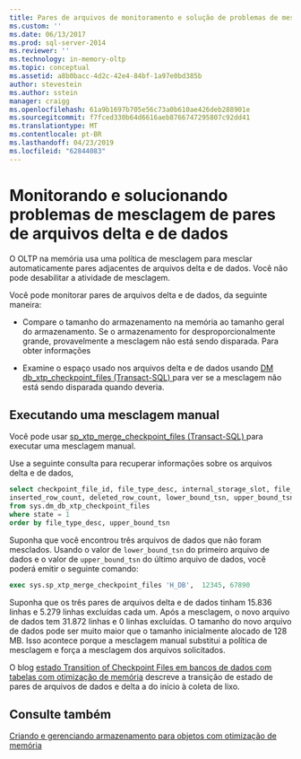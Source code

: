 ```yaml
---
title: Pares de arquivos de monitoramento e solução de problemas de mesclagem para dados e Delta | Microsoft Docs
ms.custom: ''
ms.date: 06/13/2017
ms.prod: sql-server-2014
ms.reviewer: ''
ms.technology: in-memory-oltp
ms.topic: conceptual
ms.assetid: a8b0bacc-4d2c-42e4-84bf-1a97e0bd385b
author: stevestein
ms.author: sstein
manager: craigg
ms.openlocfilehash: 61a9b1697b705e56c73a0b610ae426deb288901e
ms.sourcegitcommit: f7fced330b64d6616aeb8766747295807c92dd41
ms.translationtype: MT
ms.contentlocale: pt-BR
ms.lasthandoff: 04/23/2019
ms.locfileid: "62844083"
---
```

# <a name="monitoring-and-troubleshooting-merge-for-data-and-delta-file-pairs"></a>Monitorando e solucionando problemas de mesclagem de pares de arquivos delta e de dados
  O OLTP na memória usa uma política de mesclagem para mesclar automaticamente pares adjacentes de arquivos delta e de dados. Você não pode desabilitar a atividade de mesclagem.  
  
 Você pode monitorar pares de arquivos delta e de dados, da seguinte maneira:  
  
-   Compare o tamanho do armazenamento na memória ao tamanho geral do armazenamento. Se o armazenamento for desproporcionalmente grande, provavelmente a mesclagem não está sendo disparada. Para obter informações  
  
-   Examine o espaço usado nos arquivos delta e de dados usando [DM db_xtp_checkpoint_files &#40;Transact-SQL&#41; ](/sql/relational-databases/system-dynamic-management-views/sys-dm-db-xtp-checkpoint-files-transact-sql) para ver se a mesclagem não está sendo disparada quando deveria.  
  
## <a name="performing-a-manual-merge"></a>Executando uma mesclagem manual  
 Você pode usar [sp_xtp_merge_checkpoint_files &#40;Transact-SQL&#41; ](/sql/relational-databases/system-stored-procedures/sys-sp-xtp-merge-checkpoint-files-transact-sql) para executar uma mesclagem manual.  
  
 Use a seguinte consulta para recuperar informações sobre os arquivos delta e de dados,  
  
```sql  
select checkpoint_file_id, file_type_desc, internal_storage_slot, file_size_in_bytes, file_size_used_in_bytes,   
inserted_row_count, deleted_row_count, lower_bound_tsn, upper_bound_tsn   
from sys.dm_db_xtp_checkpoint_files  
where state = 1  
order by file_type_desc, upper_bound_tsn  
```  
  
 Suponha que você encontrou três arquivos de dados que não foram mesclados. Usando o valor de `lower_bound_tsn` do primeiro arquivo de dados e o valor de `upper_bound_tsn` do último arquivo de dados, você poderá emitir o seguinte comando:  
  
```sql  
exec sys.sp_xtp_merge_checkpoint_files 'H_DB',  12345, 67890  
```  
  
 Suponha que os três pares de arquivos delta e de dados tinham 15.836 linhas e 5.279 linhas excluídas cada um. Após a mesclagem, o novo arquivo de dados tem 31.872 linhas e 0 linhas excluídas. O tamanho do novo arquivo de dados pode ser muito maior que o tamanho inicialmente alocado de 128 MB. Isso acontece porque a mesclagem manual substitui a política de mesclagem e força a mesclagem dos arquivos solicitados.  
  
 O blog [estado Transition of Checkpoint Files em bancos de dados com tabelas com otimização de memória](http://blogs.technet.com/b/dataplatforminsider/archive/2014/01/23/state-transition-of-checkpoint-files-in-databases-with-memory-optimized-tables.aspx) descreve a transição de estado de pares de arquivos de dados e delta a do início à coleta de lixo.  
  
## <a name="see-also"></a>Consulte também  
 [Criando e gerenciando armazenamento para objetos com otimização de memória](../relational-databases/in-memory-oltp/creating-and-managing-storage-for-memory-optimized-objects.md)  
  
  
